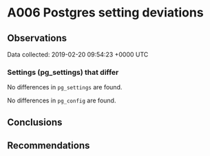 # A006 Postgres setting deviations #

## Observations ##
Data collected: 2019-02-20 09:54:23 +0000 UTC  

### Settings (pg_settings) that differ ###

No differences in `pg_settings` are found.


No differences in `pg_config` are found.



## Conclusions ##


## Recommendations ##

